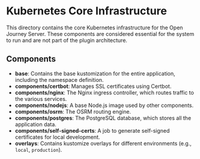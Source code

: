 # Kubernetes Core Infrastructure

This directory contains the core Kubernetes infrastructure for the Open Journey Server. These components are considered
essential for the system to run and are not part of the plugin architecture.

## Components

- **base**: Contains the base kustomization for the entire application, including the namespace definition.
- **components/certbot**: Manages SSL certificates using Certbot.
- **components/nginx**: The Nginx ingress controller, which routes traffic to the various services.
- **components/nodejs**: A base Node.js image used by other components.
- **components/osrm**: The OSRM routing engine.
- **components/postgres**: The PostgreSQL database, which stores all the application data.
- **components/self-signed-certs**: A job to generate self-signed certificates for local development.
- **overlays**: Contains kustomize overlays for different environments (e.g., `local`, `production`).

